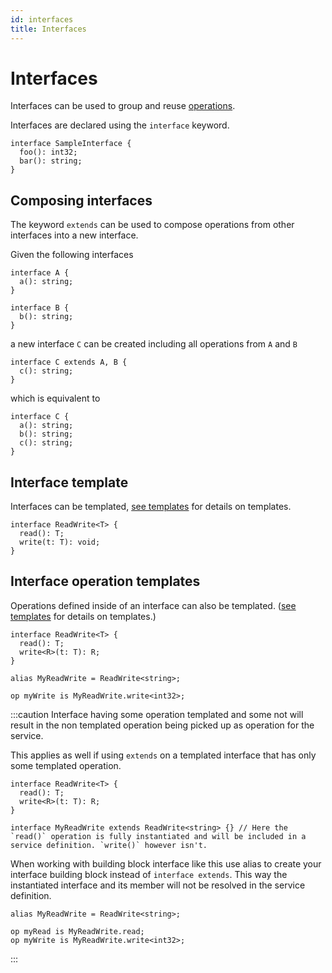```yaml
---
id: interfaces
title: Interfaces
---
```


# Interfaces

Interfaces can be used to group and reuse [operations](./operations.md).

Interfaces are declared using the `interface` keyword.

```cadl
interface SampleInterface {
  foo(): int32;
  bar(): string;
}
```

## Composing interfaces

The keyword `extends` can be used to compose operations from other interfaces into a new interface.

Given the following interfaces

```cadl
interface A {
  a(): string;
}

interface B {
  b(): string;
}
```

a new interface `C` can be created including all operations from `A` and `B`

```cadl
interface C extends A, B {
  c(): string;
}
```

which is equivalent to

```cadl
interface C {
  a(): string;
  b(): string;
  c(): string;
}
```

## Interface template

Interfaces can be templated, [see templates](./templates.md) for details on templates.

```cadl
interface ReadWrite<T> {
  read(): T;
  write(t: T): void;
}
```

## Interface operation templates

Operations defined inside of an interface can also be templated. ([see templates](./templates.md) for details on templates.)

```cadl
interface ReadWrite<T> {
  read(): T;
  write<R>(t: T): R;
}

alias MyReadWrite = ReadWrite<string>;

op myWrite is MyReadWrite.write<int32>;
```

:::caution
Interface having some operation templated and some not will result in the non templated operation being picked up as operation for the service.

This applies as well if using `extends` on a templated interface that has only some templated operation.

```cadl
interface ReadWrite<T> {
  read(): T;
  write<R>(t: T): R;
}

interface MyReadWrite extends ReadWrite<string> {} // Here the `read()` operation is fully instantiated and will be included in a service definition. `write()` however isn't.
```

When working with building block interface like this use alias to create your interface building block instead of `interface extends`. This way the instantiated interface and its member will not be resolved in the service definition.

```cadl
alias MyReadWrite = ReadWrite<string>;

op myRead is MyReadWrite.read;
op myWrite is MyReadWrite.write<int32>;
```

:::
